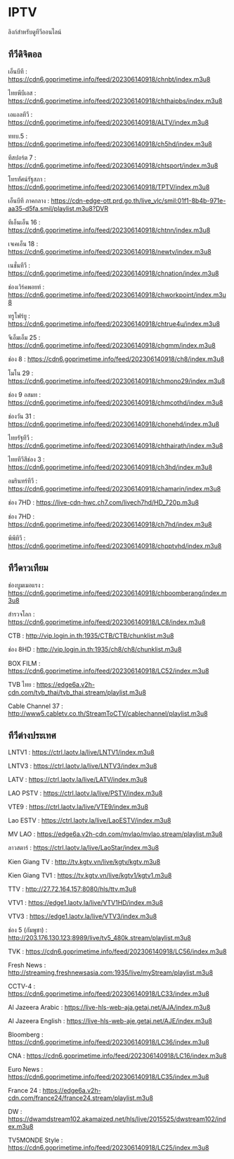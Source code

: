 # IPTV
ลิงก์สำหรับดูทีวีออนไลน์
## ทีวีดิจิตอล
เอ็นบีที : https://cdn6.goprimetime.info/feed/202306140918/chnbt/index.m3u8

ไทยพีบีเอส : https://cdn6.goprimetime.info/feed/202306140918/chthaipbs/index.m3u8

เอแอลทีวี : https://cdn6.goprimetime.info/feed/202306140918/ALTV/index.m3u8

ททบ.5 : https://cdn6.goprimetime.info/feed/202306140918/ch5hd/index.m3u8

ทีสปอร์ต 7 : https://cdn6.goprimetime.info/feed/202306140918/chtsport/index.m3u8

โทรทัศน์รัฐสภา : https://cdn6.goprimetime.info/feed/202306140918/TPTV/index.m3u8

เอ็นบีที ภาคกลาง : https://cdn-edge-ott.prd.go.th/live_vlc/smil:01f1-8b4b-971e-aa35-d5fa.smil/playlist.m3u8?DVR

ทีเอ็นเอ็น 16 : https://cdn6.goprimetime.info/feed/202306140918/chtnn/index.m3u8

เจเคเอ็น 18 : https://cdn6.goprimetime.info/feed/202306140918/newtv/index.m3u8

เนชั่นทีวี : https://cdn6.goprimetime.info/feed/202306140918/chnation/index.m3u8

ช่องเวิร์คพอยท์ : https://cdn6.goprimetime.info/feed/202306140918/chworkpoint/index.m3u8

ทรูโฟร์ยู : https://cdn6.goprimetime.info/feed/202306140918/chtrue4u/index.m3u8

จีเอ็มเอ็ม 25 : https://cdn6.goprimetime.info/feed/202306140918/chgmm/index.m3u8

ช่อง 8 : https://cdn6.goprimetime.info/feed/202306140918/ch8/index.m3u8

โมโน 29 : https://cdn6.goprimetime.info/feed/202306140918/chmono29/index.m3u8

ช่อง 9 อสมท : https://cdn6.goprimetime.info/feed/202306140918/chmcothd/index.m3u8

ช่องวัน 31 : https://cdn6.goprimetime.info/feed/202306140918/chonehd/index.m3u8

ไทยรัฐทีวี : https://cdn6.goprimetime.info/feed/202306140918/chthairath/index.m3u8

ไทยทีวีสีช่อง 3 : https://cdn6.goprimetime.info/feed/202306140918/ch3hd/index.m3u8

อมรินทร์ทีวี : https://cdn6.goprimetime.info/feed/202306140918/chamarin/index.m3u8

ช่อง 7HD : https://live-cdn-hwc.ch7.com/livech7hd/HD_720p.m3u8

ช่อง 7HD : https://cdn6.goprimetime.info/feed/202306140918/ch7hd/index.m3u8

พีพีทีวี : https://cdn6.goprimetime.info/feed/202306140918/chpptvhd/index.m3u8

## ทีวีดาวเทียม

ช่องบูมเมอแรง : https://cdn6.goprimetime.info/feed/202306140918/chboomberang/index.m3u8

สำรวจโลก : https://cdn6.goprimetime.info/feed/202306140918/LC8/index.m3u8

CTB : http://vip.login.in.th:1935/CTB/CTB/chunklist.m3u8

ช่อง 8HD : http://vip.login.in.th:1935/ch8/ch8/chunklist.m3u8

BOX FILM : https://cdn6.goprimetime.info/feed/202306140918/LC52/index.m3u8

TVB ไทย : https://edge6a.v2h-cdn.com/tvb_thai/tvb_thai.stream/playlist.m3u8

Cable Channel 37 : http://www5.cabletv.co.th/StreamToCTV/cablechannel/playlist.m3u8

## ทีวีต่างประเทศ

LNTV1 : https://ctrl.laotv.la/live/LNTV1/index.m3u8

LNTV3 : https://ctrl.laotv.la/live/LNTV3/index.m3u8

LATV : https://ctrl.laotv.la/live/LATV/index.m3u8

LAO PSTV : https://ctrl.laotv.la/live/PSTV/index.m3u8

VTE9 : https://ctrl.laotv.la/live/VTE9/index.m3u8

Lao ESTV : https://ctrl.laotv.la/live/LaoESTV/index.m3u8

MV LAO : https://edge6a.v2h-cdn.com/mvlao/mvlao.stream/playlist.m3u8

ลาวสตาร์ : https://ctrl.laotv.la/live/LaoStar/index.m3u8

Kien Giang TV : http://tv.kgtv.vn/live/kgtv/kgtv.m3u8

Kien Giang TV1 : https://tv.kgtv.vn/live/kgtv1/kgtv1.m3u8

TTV : http://27.72.164.157:8080/hls/ttv.m3u8

VTV1 : https://edge1.laotv.la/live/VTV1HD/index.m3u8

VTV3 : https://edge1.laotv.la/live/VTV3/index.m3u8

ช่อง 5 (กัมพูชา) : http://203.176.130.123:8989/live/tv5_480k.stream/playlist.m3u8

TVK : https://cdn6.goprimetime.info/feed/202306140918/LC56/index.m3u8

Fresh News : http://streaming.freshnewsasia.com:1935/live/myStream/playlist.m3u8

CCTV-4 : https://cdn6.goprimetime.info/feed/202306140918/LC33/index.m3u8

Al Jazeera Arabic : https://live-hls-web-aja.getaj.net/AJA/index.m3u8

Al Jazeera English : https://live-hls-web-aje.getaj.net/AJE/index.m3u8

Bloomberg : https://cdn6.goprimetime.info/feed/202306140918/LC36/index.m3u8

CNA : https://cdn6.goprimetime.info/feed/202306140918/LC16/index.m3u8

Euro News : https://cdn6.goprimetime.info/feed/202306140918/LC35/index.m3u8

France 24 : https://edge6a.v2h-cdn.com/france24/france24.stream/playlist.m3u8

DW : https://dwamdstream102.akamaized.net/hls/live/2015525/dwstream102/index.m3u8

TV5MONDE Style : https://cdn6.goprimetime.info/feed/202306140918/LC25/index.m3u8
